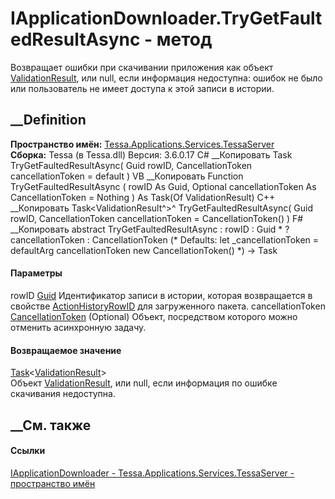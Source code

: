 # IApplicationDownloader.TryGetFaultedResultAsync - метод
Возвращает ошибки при скачивании приложения как объект
[ValidationResult](T_Tessa_Platform_Validation_ValidationResult.htm), или
null, если информация недоступна: ошибок не было или пользователь не имеет
доступа к этой записи в истории.
## __Definition
 **Пространство имён:**
[Tessa.Applications.Services.TessaServer](N_Tessa_Applications_Services_TessaServer.htm)  
 **Сборка:** Tessa (в Tessa.dll) Версия: 3.6.0.17
C# __Копировать
     Task<ValidationResult> TryGetFaultedResultAsync(
    	Guid rowID,
    	CancellationToken cancellationToken = default
    )
VB __Копировать
     Function TryGetFaultedResultAsync ( 
    	rowID As Guid,
    	Optional cancellationToken As CancellationToken = Nothing
    ) As Task(Of ValidationResult)
C++ __Копировать
    Task<ValidationResult^>^ TryGetFaultedResultAsync(
    	Guid rowID, 
    	CancellationToken cancellationToken = CancellationToken()
    )
F# __Копировать
     abstract TryGetFaultedResultAsync : 
            rowID : Guid * 
            ?cancellationToken : CancellationToken 
    (* Defaults:
            let _cancellationToken = defaultArg cancellationToken new CancellationToken()
    *)
    -> Task<ValidationResult> 
#### Параметры
rowID [Guid](https://learn.microsoft.com/dotnet/api/system.guid)
     Идентификатор записи в истории, которая возвращается в свойстве [ActionHistoryRowID](P_Tessa_Applications_Package_ApplicationPackage_ActionHistoryRowID.htm) для загруженного пакета. 
cancellationToken
[CancellationToken](https://learn.microsoft.com/dotnet/api/system.threading.cancellationtoken)
(Optional)
    Объект, посредством которого можно отменить асинхронную задачу.
#### Возвращаемое значение
[Task](https://learn.microsoft.com/dotnet/api/system.threading.tasks.task-1)<[ValidationResult](T_Tessa_Platform_Validation_ValidationResult.htm)>  
Объект [ValidationResult](T_Tessa_Platform_Validation_ValidationResult.htm),
или null, если информация по ошибке скачивания недоступна.
## __См. также
#### Ссылки
[IApplicationDownloader -
](T_Tessa_Applications_Services_TessaServer_IApplicationDownloader.htm)
[Tessa.Applications.Services.TessaServer - пространство
имён](N_Tessa_Applications_Services_TessaServer.htm)
